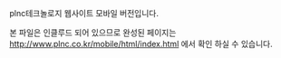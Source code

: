 plnc테크놀로지 웹사이트 모바일 버전입니다.      

본 파일은 인클루드 되어 있으므로 완성된 페이지는   
http://www.plnc.co.kr/mobile/html/index.html 에서 확인 하실 수 있습니다.
